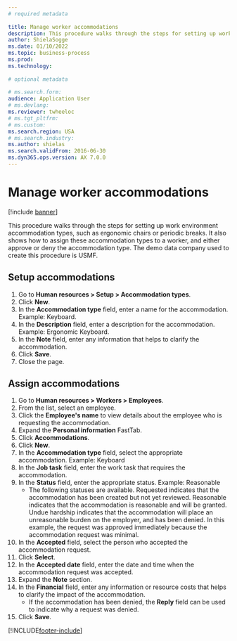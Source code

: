 ```yaml
--- 
# required metadata 
 
title: Manage worker accommodations
description: This procedure walks through the steps for setting up work environment accommodation types, such as ergonomic chairs or periodic breaks. 
author: ShielaSogge
ms.date: 01/10/2022
ms.topic: business-process 
ms.prod:  
ms.technology:  
 
# optional metadata 
 
# ms.search.form:   
audience: Application User 
# ms.devlang:  
ms.reviewer: twheeloc
# ms.tgt_pltfrm:  
# ms.custom:  
ms.search.region: USA
# ms.search.industry: 
ms.author: shielas
ms.search.validFrom: 2016-06-30 
ms.dyn365.ops.version: AX 7.0.0 
---
```

# Manage worker accommodations

[!include [banner](../../../includes/banner.md)]

This procedure walks through the steps for setting up work environment accommodation types, such as ergonomic chairs or periodic breaks. It also shows how to assign these accommodation types to a worker, and either approve or deny the accommodation type. The demo data company used to create this procedure is USMF.


## Setup accommodations
1. Go to **Human resources > Setup > Accommodation types**.
2. Click **New**.
3. In the **Accommodation type** field, enter a name for the accommodation. Example: Keyboard.
4. In the **Description** field, enter a description for the accommodation. Example: Ergonomic Keyboard.
5. In the **Note** field, enter any information that helps to clarify the accommodation.
6. Click **Save**.
7. Close the page.

## Assign accommodations
1. Go to **Human resources > Workers > Employees**.
2. From the list, select an employee.
3. Click the **Employee's name** to view details about the employee who is requesting the accommodation.
4. Expand the **Personal information** FastTab.
5. Click **Accommodations**.
6. Click **New**.
7. In the **Accommodation type** field, select the appropriate accommodation. Example: Keyboard
8. In the **Job task** field, enter the work task that requires the accommodation.
9. In the **Status** field, enter the appropriate status. Example: Reasonable
    * The following statuses are available. Requested indicates that the accommodation has been created but not yet reviewed. Reasonable indicates that the accommodation is reasonable and will be granted. Undue hardship indicates that the accommodation will place an unreasonable burden on the employer, and has been denied. In this example, the request was approved immediately because the accommodation request was minimal.  
10. In the **Accepted** field, select the person who accepted the accommodation request.
11. Click **Select**.
12. In the **Accepted date** field, enter the date and time when the accommodation request was accepted.
13. Expand the **Note** section.
14. In the **Financial** field, enter any information or resource costs that helps to clarify the impact of the accommodation.
    * If the accommodation has been denied, the **Reply** field can be used to indicate why a request was denied.  
15. Click **Save**.



[!INCLUDE[footer-include](../../../../../includes/footer-banner.md)]
